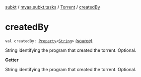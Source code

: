 [subkt](../../index.md) / [myaa.subkt.tasks](../index.md) / [Torrent](index.md) / [createdBy](./created-by.md)

# createdBy

`val createdBy: `[`Property`](https://docs.gradle.org/current/javadoc/org/gradle/api/provider/Property.html)`<`[`String`](https://kotlinlang.org/api/latest/jvm/stdlib/kotlin/-string/index.html)`>` [(source)](https://github.com/Myaamori/SubKt/blob/0.1.11/src/main/kotlin/myaa/subkt/tasks/tasks.kt#L672)

String identifying the program that created the torrent. Optional.

**Getter**

String identifying the program that created the torrent. Optional.

